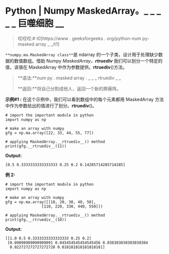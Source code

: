 # Python | Numpy MaskedArray。_ _ _ _ _ 巨噬细胞 __

> 哎哎哎:# t0]https://www . geeksforgeeks . org/python-num py-masked array _ _/t1]

`**numpy.ma.MaskedArray class**`是 ndarray 的一个子类，设计用于处理缺少数据的数值数组。借助 Numpy *MaskedArray。__rtruediv__* 我们可以划分一个特定的值，该值在 MaskedArray 中作为参数提供。__rtruediv__()方法。

> **语法:**num py . masked array . _ _ _ rtruediv _ _
> 
> **返回:**将自己分割成他人，返回一个新的屏蔽阵。

**示例#1 :**
在这个示例中，我们可以看到数组中的每个元素都用 MaskedArray 方法中作为参数给出的值进行了划分。__rtruediv__()。

```
# import the important module in python 
import numpy as np 

# make an array with numpy 
gfg = np.ma.array([22, 33, 44, 55, 77]) 

# applying MaskedArray.__rtruediv__() method 
print(gfg.__rtruediv__(11)) 
```

**Output:**

```
[0.5 0.3333333333333333 0.25 0.2 0.14285714285714285]

```

**例 2:**

```
# import the important module in python 
import numpy as np 

# make an array with numpy 
gfg = np.ma.array([[10, 20, 30, 40, 50], 
                [110, 220, 330, 440, 550]]) 

# applying MaskedArray.__rtruediv__() method 
print(gfg.__rtruediv__(10)) 
```

**Output:**

```
[[1.0 0.5 0.3333333333333333 0.25 0.2]
 [0.09090909090909091 0.045454545454545456 0.030303030303030304
  0.022727272727272728 0.01818181818181818]]

```